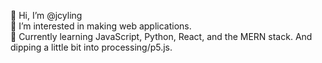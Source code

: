 👋 Hi, I’m @jcyling <br>
👀 I’m interested in making web applications. <br>
🌱 Currently learning JavaScript, Python, React, and the MERN stack. And dipping a little bit into processing/p5.js. <br>

<!---
jcyling/jcyling is a ✨ special ✨ repository because its `README.md` (this file) appears on your GitHub profile.
You can click the Preview link to take a look at your changes.
--->
